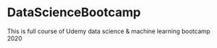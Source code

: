 # DataScienceBootcamp
This is full course of Udemy data science &amp; machine learning bootcamp 2020

